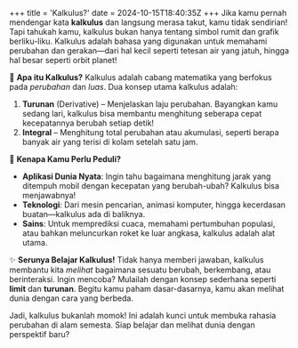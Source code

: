 +++
title = 'Kalkulus?'
date = 2024-10-15T18:40:35Z
+++
Jika kamu pernah mendengar kata **kalkulus** dan langsung merasa takut, kamu tidak sendirian! Tapi tahukah kamu, kalkulus bukan hanya tentang simbol rumit dan grafik berliku-liku. Kalkulus adalah bahasa yang digunakan untuk memahami perubahan dan gerakan—dari hal kecil seperti tetesan air yang jatuh, hingga hal besar seperti orbit planet!

🌟 **Apa itu Kalkulus?**
Kalkulus adalah cabang matematika yang berfokus pada *perubahan* dan *luas*. Dua konsep utama kalkulus adalah:
1. **Turunan** (Derivative) – Menjelaskan laju perubahan. Bayangkan kamu sedang lari, kalkulus bisa membantu menghitung seberapa cepat kecepatannya berubah setiap detik!
2. **Integral** – Menghitung total perubahan atau akumulasi, seperti berapa banyak air yang terisi di kolam setelah satu jam.

🎯 **Kenapa Kamu Perlu Peduli?**
- **Aplikasi Dunia Nyata**: Ingin tahu bagaimana menghitung jarak yang ditempuh mobil dengan kecepatan yang berubah-ubah? Kalkulus bisa menjawabnya!
- **Teknologi**: Dari mesin pencarian, animasi komputer, hingga kecerdasan buatan—kalkulus ada di baliknya.
- **Sains**: Untuk memprediksi cuaca, memahami pertumbuhan populasi, atau bahkan meluncurkan roket ke luar angkasa, kalkulus adalah alat utama.

✨ **Serunya Belajar Kalkulus!**
Tidak hanya memberi jawaban, kalkulus membantu kita *melihat* bagaimana sesuatu berubah, berkembang, atau berinteraksi. Ingin mencoba? Mulailah dengan konsep sederhana seperti **limit** dan **turunan**. Begitu kamu paham dasar-dasarnya, kamu akan melihat dunia dengan cara yang berbeda.

Jadi, kalkulus bukanlah momok! Ini adalah kunci untuk membuka rahasia perubahan di alam semesta. Siap belajar dan melihat dunia dengan perspektif baru?
